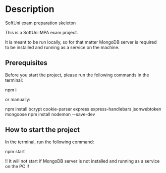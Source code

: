 # Description

SoftUni exam preparation skeleton

This is a SoftUni MPA exam project.

It is meant to be run locally, so for that matter MongoDB server is required to be installed and running as a service on the machine.

## Prerequisites

Before you start the project, please run the following commands in the terminal:

npm i

or manually:

npm install bcrypt cookie-parser express express-handlebars jsonwebtoken mongoose
npm install nodemon --save-dev

## How to start the project

In the terminal, run the following command:

npm start

!! It will not start if MongoDB server is not installed and running as a service on the PC !!
